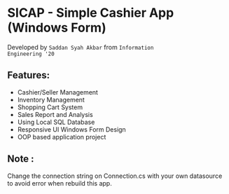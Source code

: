 # SICAP - Simple Cashier App (Windows Form)
Developed by <code>Saddan Syah Akbar</code> from <code>Information Engineering '20</code> 

 ## Features:
 - Cashier/Seller Management
 - Inventory Management
 - Shopping Cart System
 - Sales Report and Analysis
 - Using Local SQL Database
 - Responsive UI Windows Form Design
 - OOP based application project

## Note :
Change the connection string on Connection.cs with your own datasource to avoid error when rebuild this app.
